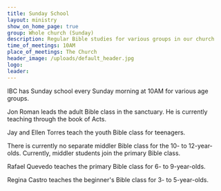 ```yaml
---
title: Sunday School
layout: ministry
show_on_home_page: true
group: Whole church (Sunday)
description: Regular Bible studies for various groups in our church
time_of_meetings: 10AM
place_of_meetings: The Church
header_image: /uploads/default_header.jpg
logo: 
leader:
---
```


IBC has Sunday school every Sunday morning at 10AM for various age groups.

Jon Roman leads the adult Bible class in the sanctuary. He is currently teaching through the book of Acts.

Jay and Ellen Torres teach the youth Bible class for teenagers.

There is currently no separate middler Bible class for the 10- to 12-year-olds. Currently, middler students join the primary Bible class.

Rafael Quevedo teaches the primary Bible class for 6- to 9-year-olds.

Regina Castro teaches the beginner's Bible class for 3- to 5-year-olds.


